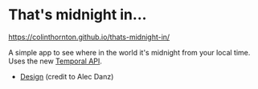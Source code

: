 # That's midnight in...

https://colinthornton.github.io/thats-midnight-in/

A simple app to see where in the world it's midnight from your local time. Uses the new [Temporal API](https://tc39.es/proposal-temporal/docs/index.html).

- [Design](https://www.figma.com/file/rykluSM7v8qJsmxMe88gnh/Midnight%2C-where?node-id=2%3A2) (credit to Alec Danz)
